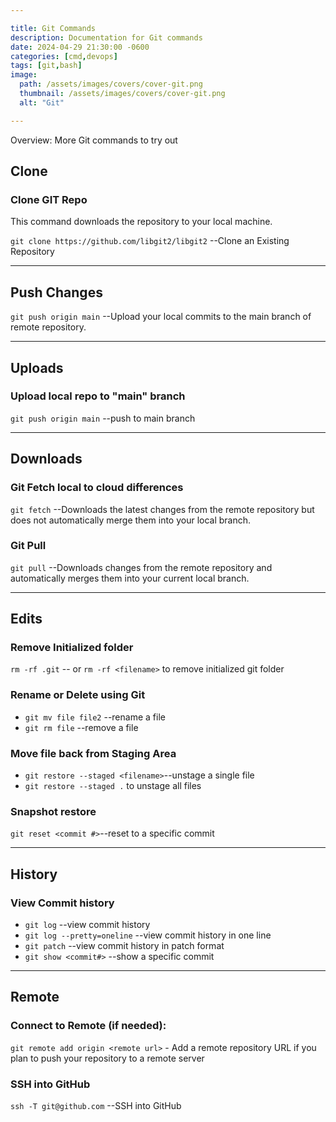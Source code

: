 ```yaml
---

title: Git Commands
description: Documentation for Git commands
date: 2024-04-29 21:30:00 -0600
categories: [cmd,devops]
tags: [git,bash]
image:
  path: /assets/images/covers/cover-git.png
  thumbnail: /assets/images/covers/cover-git.png
  alt: "Git"

---
```


Overview: More Git commands to try out

## **Clone**
### Clone GIT Repo
This command downloads the repository to your local machine.

`git clone https://github.com/libgit2/libgit2` --Clone an Existing Repository

---
## **Push Changes**
`git push origin main` --Upload your local commits to the main branch of remote repository.

---

## **Uploads**
### Upload local repo to "main" branch
`git push origin main` --push to main branch

---

## **Downloads**
### Git Fetch local to cloud differences
`git fetch` --Downloads the latest changes from the remote repository but does not automatically merge them into your local branch.

### Git Pull
`git pull` --Downloads changes from the remote repository and automatically merges them into your current local branch.

---

## **Edits**
### Remove Initialized folder
`rm -rf .git` -- or `rm -rf <filename>` to remove initialized git folder

### Rename or Delete using Git
* `git mv file file2` --rename a file
* `git rm file` --remove a file
### Move file back from Staging Area
* `git restore --staged <filename>`--unstage a single file
* `git restore --staged .` to unstage all files

### Snapshot restore
`git reset <commit #>`--reset to a specific commit

---

## **History**
### View Commit history
* `git log` --view commit history
* `git log --pretty=oneline` --view commit history in one line
* `git patch` --view commit history in patch format
* `git show <commit#>` --show a specific commit

---

## **Remote**
### Connect to Remote (if needed):
`git remote add origin <remote url>` - Add a remote repository URL if you plan to push your repository to a remote server

### SSH into GitHub
`ssh -T git@github.com` --SSH into GitHub